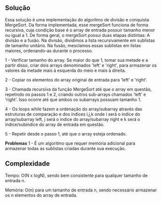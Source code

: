 ## Solução

Essa solução é uma implementação do algoritmo de divisão e conquista MergeSort. Da forma implementada, esse mergeSort funciona de forma recursiva, cuja condição base é o array de entrada possuir tamanho menor ou igual a 1. De forma geral, o mergeSort possui duas etapas distintas: A divisão e a fusão. Na divisão, dividimos a lista recursivamente em sublistas de tamanho unitário. Na fusão, mesclamos essas sublistas em listas maiores, ordenando-as durante o processo.

1 - Verificar tamanho do array. Se maior do que 1, tomar sua metade e a partir disso, criar dois arrays denominados 'left' e 'right', para armazenar os valores da metade mais à esquerda do meio e mais à direita.

2 - Copiar os elementos do array original de entrada para 'left' e 'right'.

3 - Chamada recursiva da função MergeSort até que o array em questão, repetindo os passos 1 e 2, criando outros sub-arrays chamados 'left' e 'right'. Isso ocorre até que ambos os subarrays possuam tamanho 1.

4 - Os loops while fazem a ordenação do array/subarray através das estruturas de comparação e dos índices i,j,k onde i será o indice do array/subarray left, j será o indice do array/subarray
right e k será o índice/subíndice do array de entrada em questão.

5 - Repetir desde o passo 1, até que o array esteja ordenado.

**Problemas**
1 - É um algoritmo que requer memória adicional para armazenar todas as sublistas criadas durante sua execução.

## Complexidade

Tempo: O(N x logN), sendo bem consistente para qualquer tamanho de entrada n.

Memória: O(n) para um tamanho de entrada n, sendo necessário armazenar os n elementos do array de entrada.
